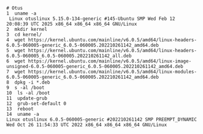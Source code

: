     # Otus
    1  uname -a
     Linux otuslinux 5.15.0-134-generic #145-Ubuntu SMP Wed Feb 12 20:08:39 UTC 2025 x86_64 x86_64 x86_64 GNU/Linux
    2  mkdir kernel
    3  cd kernel/
    4  wget https://kernel.ubuntu.com/mainline/v6.0.5/amd64/linux-headers-6.0.5-060005-generic_6.0.5-060005.202210261142_amd64.deb
    5  wget https://kernel.ubuntu.com/mainline/v6.0.5/amd64/linux-headers-6.0.5-060005_6.0.5-060005.202210261142_all.deb
    6  wget https://kernel.ubuntu.com/mainline/v6.0.5/amd64/linux-image-unsigned-6.0.5-060005-generic_6.0.5-060005.202210261142_amd64.deb
    7  wget https://kernel.ubuntu.com/mainline/v6.0.5/amd64/linux-modules-6.0.5-060005-generic_6.0.5-060005.202210261142_amd64.deb
    8  dpkg -i *.deb
    9  s -al /boot
    10  ls -al /boot
    11  update-grub
    12  grub-set-default 0
    13  reboot
    14  uname -a
    Linux otuslinux 6.0.5-060005-generic #202210261142 SMP PREEMPT_DYNAMIC Wed Oct 26 11:54:33 UTC 2022 x86_64 x86_64 x86_64 GNU/Linux
